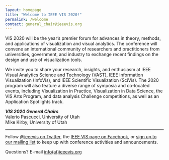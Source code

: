 ```yaml
---
layout: homepage
title: "Welcome to IEEE VIS 2020!"
permalink: /welcome
contact: general_chair@ieeevis.org
---
```


VIS 2020 will be the year’s premier forum for advances in theory, methods, and applications of visualization and visual analytics. The conference will convene an international community of researchers and practitioners from universities, government, and industry to exchange recent findings on the design and use of visualization tools.

We invite you to share your research, insights, and enthusiasm at IEEE Visual Analytics Science and Technology (VAST), IEEE Information Visualization (InfoVis), and IEEE Scientific Visualization (SciVis). The 2020 program will also feature a diverse range of symposia and co-located events, including Visualization in Practice, Visualization in Data Science, the VIS Arts Program, and data analysis Challenge competitions, as well as an Application Spotlights track.

***VIS 2020 General Chairs***<br/>
Valerio Pascucci, University of Utah<br/>
Mike Kirby, University of Utah


----

Follow [@ieeevis on Twitter](https://twitter.com/ieeevis), the [IEEE VIS page on Facebook](https://www.facebook.com/ieeevis), or [sign up to our mailing list](https://ieeevis.us20.list-manage.com/subscribe?u=874d4e627b4758f4438963e98&id=6c036e3c40) to keep up with conference activities and announcements.

Questions? E-mail [info(at)ieeevis.org](mailto:info@ieeevis.org)
